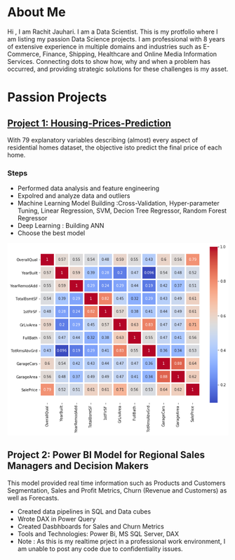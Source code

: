 # About Me
Hi , I am Rachit Jauhari. I am a Data Scientist. This is my protfolio where I am listing my passion Data Science projects. 
I am professional with 8 years of extensive experience in multiple domains and industries such as E-Commerce, Finance, Shipping, Healthcare and Online Media Information Services.
Connecting dots to show how, why and when a problem has occurred, and providing strategic solutions for these challenges is my asset.

# Passion Projects
## [Project 1: Housing-Prices-Prediction](https://github.com/rachitj/Housing-Prices-Prediction)
With 79 explanatory variables describing (almost) every aspect of residential homes dataset, the objective isto predict the final price of each home.
### Steps
* Performed data analysis and feature engineering
* Expolred and analyze data and outliers
* Machine Learning Model Building :Cross-Validation, Hyper-parameter Tuning, Linear Regression, SVM, Decion Tree Regressor, Random Forest Regressor
* Deep Learning : Building ANN
* Choose the best model 

![](/housingPrices_corelation.png)


## Project 2: Power BI Model for Regional Sales Managers and Decision Makers
This model provided real time information such as Products and Customers Segmentation, Sales and Profit Metrics, Churn (Revenue and Customers) as well as Forecasts.
* Created data pipelines in SQL and Data cubes
* Wrote DAX in Power Query
* Created Dasbhboards for Sales and Churn Metrics
* Tools and Technologies: Power Bi, MS SQL Server, DAX
* Note : As this is my realtime prject in a professional work environment, I am unable to post any code due to confidentiality issues.


